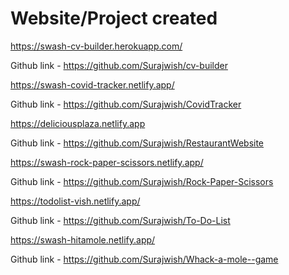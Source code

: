 # Website/Project created

https://swash-cv-builder.herokuapp.com/

Github link - https://github.com/Surajwish/cv-builder

https://swash-covid-tracker.netlify.app/

Github link - https://github.com/Surajwish/CovidTracker

https://deliciousplaza.netlify.app

Github link - https://github.com/Surajwish/RestaurantWebsite

https://swash-rock-paper-scissors.netlify.app/

Github link - https://github.com/Surajwish/Rock-Paper-Scissors

https://todolist-vish.netlify.app/

Github link - https://github.com/Surajwish/To-Do-List

https://swash-hitamole.netlify.app/

Github link - https://github.com/Surajwish/Whack-a-mole--game




